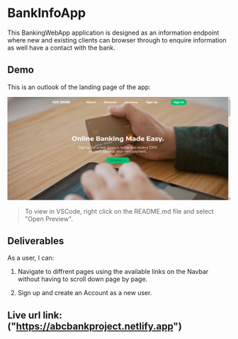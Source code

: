 # BankInfoApp

 This BankingWebApp application is designed as an information endpoint where new and existing clients can browser through to enquire information as well have a contact with the bank.

## Demo

This is an outlook of the landing page of the app:

![demo gif](./src/images/Screenshot%20from%202022-10-09%2010-45-28.png)

> To view in VSCode, right click on the README.md file and select "Open Preview".


## Deliverables

As a user, I can:

1. Navigate to diffrent pages using the available links on the Navbar without having to scroll down page by page.
   
2. Sign up and create an Account as a new user.

## Live url link: ("https://abcbankproject.netlify.app")
